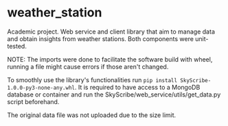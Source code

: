 # weather_station
Academic project. Web service and client library that aim to manage data and obtain insights from weather stations. Both components were unit-tested.

NOTE: The imports were done to facilitate the software build with wheel, running a file might cause errors if those aren't changed.

To smoothly use the library's functionalities run `pip install SkyScribe-1.0.0-py3-none-any.whl`. It is required to have access to a MongoDB database or container and run the SkyScribe/web_service/utils/get_data.py script beforehand.

The original data file was not uploaded due to the size limit.

